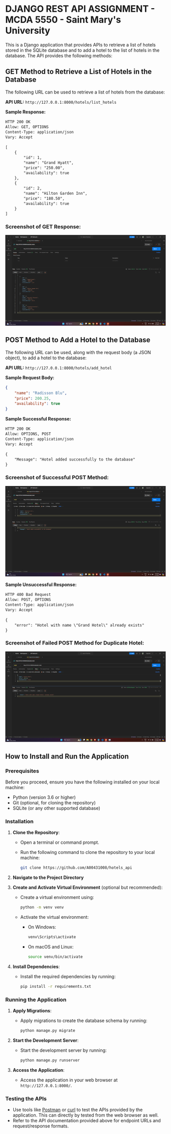 # DJANGO REST API ASSIGNMENT - MCDA 5550 - Saint Mary's University

This is a Django application that provides APIs to retrieve a list of hotels stored in the SQLite database and to add a hotel to the list of hotels in the database. The API provides the following methods:

## GET Method to Retrieve a List of Hotels in the Database

The following URL can be used to retrieve a list of hotels from the database:

**API URL:** `http://127.0.0.1:8000/hotels/list_hotels`

**Sample Response:**
```
HTTP 200 OK
Allow: GET, OPTIONS
Content-Type: application/json
Vary: Accept

[
    {
        "id": 1,
        "name": "Grand Hyatt",
        "price": "250.00",
        "availability": true
    },
    {
        "id": 2,
        "name": "Hilton Garden Inn",
        "price": "180.50",
        "availability": true
    }
]
```

### Screenshot of GET Response:
![alt text](API_RESPONSE_GET.png)


## POST Method to Add a Hotel to the Database

The following URL can be used, along with the request body (a JSON object), to add a hotel to the database:

**API URL:** `http://127.0.0.1:8000/hotels/add_hotel`

**Sample Request Body:**
```json
{
    "name": "Radisson Blu",
    "price": 200.25,
    "availability": true
}
```

**Sample Successful Response:**
```
HTTP 200 OK
Allow: OPTIONS, POST
Content-Type: application/json
Vary: Accept

{
    "Message": "Hotel added successfully to the database"
}
```

### Screenshot of Successful POST Method:
![alt text](API_SUCCESS_RESPONSE_POST.png)

**Sample Unsuccessful Response:**
```
HTTP 400 Bad Request
Allow: POST, OPTIONS
Content-Type: application/json
Vary: Accept

{
    "error": "Hotel with name \"Grand Hotel\" already exists"
}
```

### Screenshot of Failed POST Method for Duplicate Hotel:
![alt text](API_FAILED_RESPONSE_POST.png)

## How to Install and Run the Application

### Prerequisites

Before you proceed, ensure you have the following installed on your local machine:

- Python (version 3.6 or higher)
- Git (optional, for cloning the repository)
- SQLite (or any other supported database)

### Installation

1. **Clone the Repository**:
   - Open a terminal or command prompt.
   - Run the following command to clone the repository to your local machine:

     ```bash
     git clone https://github.com/A00431008/hotels_api
     ```

2. **Navigate to the Project Directory**

3. **Create and Activate Virtual Environment** (optional but recommended):
   - Create a virtual environment using:

     ```bash
     python -m venv venv
     ```

   - Activate the virtual environment:
     - On Windows:

       ```bash
       venv\Scripts\activate
       ```

     - On macOS and Linux:

       ```bash
       source venv/bin/activate
       ```

4. **Install Dependencies**:
   - Install the required dependencies by running:

     ```bash
     pip install -r requirements.txt
     ```

### Running the Application

1. **Apply Migrations**:
   - Apply migrations to create the database schema by running:

     ```bash
     python manage.py migrate
     ```

2. **Start the Development Server**:
   - Start the development server by running:

     ```bash
     python manage.py runserver
     ```

3. **Access the Application**:
   - Access the application in your web browser at `http://127.0.0.1:8000/`.

### Testing the APIs

- Use tools like [Postman](https://www.postman.com/) or [curl](https://curl.se/) to test the APIs provided by the application. This can directly by tested from the web browser as well.
- Refer to the API documentation provided above for endpoint URLs and request/response formats.
